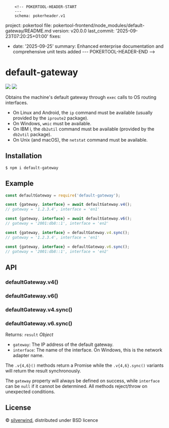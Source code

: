         <!-- POKERTOOL-HEADER-START
        ---
        schema: pokerheader.v1
project: pokertool
file: pokertool-frontend/node_modules/default-gateway/README.md
version: v20.0.0
last_commit: '2025-09-23T07:20:25+01:00'
fixes:
- date: '2025-09-25'
  summary: Enhanced enterprise documentation and comprehensive unit tests added
        ---
        POKERTOOL-HEADER-END -->
# default-gateway
[![](https://img.shields.io/npm/v/default-gateway.svg?style=flat)](https://www.npmjs.org/package/default-gateway) [![](https://img.shields.io/npm/dm/default-gateway.svg)](https://www.npmjs.org/package/default-gateway)

Obtains the machine's default gateway through `exec` calls to OS routing interfaces.

- On Linux and Android, the `ip` command must be available (usually provided by the `iproute2` package).
- On Windows, `wmic` must be available.
- On IBM i, the `db2util` command must be available (provided by the `db2util` package).
- On Unix (and macOS), the `netstat` command must be available.

## Installation

```
$ npm i default-gateway
```

## Example

```js
const defaultGateway = require('default-gateway');

const {gateway, interface} = await defaultGateway.v4();
// gateway = '1.2.3.4', interface = 'en1'

const {gateway, interface} = await defaultGateway.v6();
// gateway = '2001:db8::1', interface = 'en2'

const {gateway, interface} = defaultGateway.v4.sync();
// gateway = '1.2.3.4', interface = 'en1'

const {gateway, interface} = defaultGateway.v6.sync();
// gateway = '2001:db8::1', interface = 'en2'
```

## API
### defaultGateway.v4()
### defaultGateway.v6()
### defaultGateway.v4.sync()
### defaultGateway.v6.sync()

Returns: `result` *Object*
  - `gateway`: The IP address of the default gateway.
  - `interface`: The name of the interface. On Windows, this is the network adapter name.

The `.v{4,6}()` methods return a Promise while the `.v{4,6}.sync()` variants will return the result synchronously.

The `gateway` property will always be defined on success, while `interface` can be `null` if it cannot be determined. All methods reject/throw on unexpected conditions.

## License

© [silverwind](https://github.com/silverwind), distributed under BSD licence
